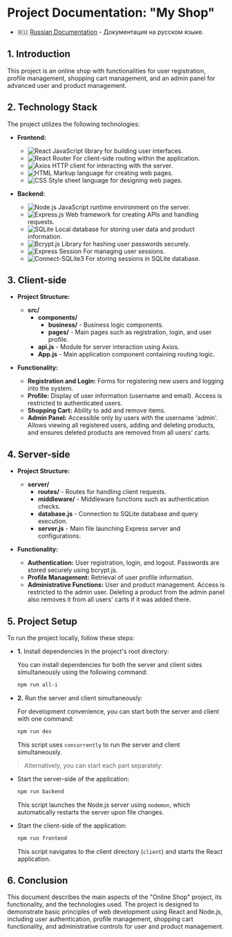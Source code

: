 # Project Documentation: "My Shop"

- :ru: [Russian Documentation](./lang-docs/ru.md) - Документация на русском языке.

## 1. Introduction

This project is an online shop with functionalities for user registration, profile management, shopping cart management, and an admin panel for advanced user and product management.

## 2. Technology Stack

The project utilizes the following technologies:

- **Frontend:**

  - ![React](https://img.shields.io/badge/-React-61DAFB?logo=react&logoColor=white&style=flat) JavaScript library for building user interfaces.
  - ![React Router](https://img.shields.io/badge/-React_Router-CA4245?logo=react-router&logoColor=white&style=flat) For client-side routing within the application.
  - ![Axios](https://img.shields.io/badge/-Axios-61DAFB?logo=axios&logoColor=white&style=flat) HTTP client for interacting with the server.
  - ![HTML](https://img.shields.io/badge/-HTML-E34F26?logo=html5&logoColor=white&style=flat) Markup language for creating web pages.
  - ![CSS](https://img.shields.io/badge/-CSS-1572B6?logo=css3&logoColor=white&style=flat) Style sheet language for designing web pages.

- **Backend:**
  - ![Node.js](https://img.shields.io/badge/-Node.js-339933?logo=node.js&logoColor=white&style=flat) JavaScript runtime environment on the server.
  - ![Express.js](https://img.shields.io/badge/-Express.js-000000?logo=express&logoColor=white&style=flat) Web framework for creating APIs and handling requests.
  - ![SQLite](https://img.shields.io/badge/-SQLite-003B57?logo=sqlite&logoColor=white&style=flat) Local database for storing user data and product information.
  - ![Bcrypt.js](https://img.shields.io/badge/-Bcrypt.js-2A2D2E?logo=npm&logoColor=white&style=flat) Library for hashing user passwords securely.
  - ![Express Session](https://img.shields.io/badge/-Express_Session-000000?logo=express&logoColor=white&style=flat) For managing user sessions.
  - ![Connect-SQLite3](https://img.shields.io/badge/-Connect_SQLite3-003B57?style=flat) For storing sessions in SQLite database.

## 3. Client-side

- **Project Structure:**

  - **src/**
    - **components/**
      - **business/** - Business logic components.
      - **pages/** - Main pages such as registration, login, and user profile.
    - **api.js** - Module for server interaction using Axios.
    - **App.js** - Main application component containing routing logic.

- **Functionality:**
  - **Registration and Login:** Forms for registering new users and logging into the system.
  - **Profile:** Display of user information (username and email). Access is restricted to authenticated users.
  - **Shopping Cart:** Ability to add and remove items.
  - **Admin Panel:** Accessible only by users with the username 'admin'. Allows viewing all registered users, adding and deleting products, and ensures deleted products are removed from all users' carts.

## 4. Server-side

- **Project Structure:**

  - **server/**
    - **routes/** - Routes for handling client requests.
    - **middleware/** - Middleware functions such as authentication checks.
    - **database.js** - Connection to SQLite database and query execution.
    - **server.js** - Main file launching Express server and configurations.

- **Functionality:**
  - **Authentication:** User registration, login, and logout. Passwords are stored securely using bcrypt.js.
  - **Profile Management:** Retrieval of user profile information.
  - **Administrative Functions:** User and product management. Access is restricted to the admin user. Deleting a product from the admin panel also removes it from all users' carts if it was added there.

## 5. Project Setup

To run the project locally, follow these steps:

- **1.** Install dependencies in the project's root directory:

  You can install dependencies for both the server and client sides simultaneously using the following command:

  ```bash
  npm run all-i
  ```

- **2.** Run the server and client simultaneously:

  For development convenience, you can start both the server and client with one command:

  ```bash
  npm run dev
  ```

  This script uses `concurrently` to run the server and client simultaneously.

> Alternatively, you can start each part separately:

- Start the server-side of the application:

  ```bash
  npm run backend
  ```

  This script launches the Node.js server using `nodemon`, which automatically restarts the server upon file changes.

- Start the client-side of the application:

  ```bash
  npm run frontend
  ```

  This script navigates to the client directory (`client`) and starts the React application.

## 6. Conclusion

This document describes the main aspects of the "Online Shop" project, its functionality, and the technologies used. The project is designed to demonstrate basic principles of web development using React and Node.js, including user authentication, profile management, shopping cart functionality, and administrative controls for user and product management.

